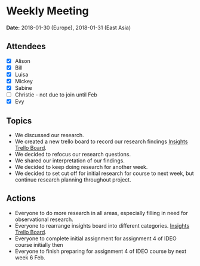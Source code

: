 # Weekly Meeting

**Date:** 2018-01-30 (Europe), 2018-01-31 (East Asia)

## Attendees

* [x] Alison
* [x] Bill
* [x] Luisa
* [x] Mickey
* [x] Sabine
* [ ] Christie - not due to join until Feb
* [x] Evy

## Topics

* We discussed our research.
* We created a new trello board to record our research findings [Insights Trello Board](https://trello.com/b/DCdcey6x/insights).
* We decided to refocus our research questions.
* We shared our interpretation of our findings.
* We decided to keep doing research for another week.
* We decided to set cut off for initial research for course to next week, but continue research planning throughout project.

## Actions

* Everyone to do more research in all areas, especially filling in need for observational research.
* Everyone to rearrange insights board into different categories. [Insights Trello Board](https://trello.com/b/DCdcey6x/insights).
* Everyone to complete initial assignment for assignment 4 of IDEO course initially then 
* Everyone to finish preparing for assignment 4 of IDEO course by next week 6 Feb.
